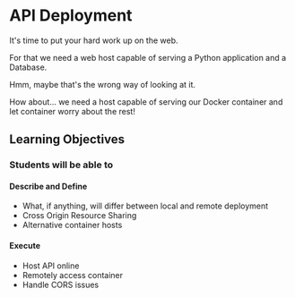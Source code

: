 # API Deployment

It's time to put your hard work up on the web.

For that we need a web host capable of serving a Python application and a Database.

Hmm, maybe that's the wrong way of looking at it.

How about... we need a host capable of serving our Docker container and let container worry about the rest!

## Learning Objectives

### Students will be able to

#### Describe and Define

- What, if anything, will differ between local and remote deployment
- Cross Origin Resource Sharing
- Alternative container hosts

#### Execute

- Host API online
- Remotely access container
- Handle CORS issues

<!--## Today's Outline-->

<!-- To Be Completed By Instructor -->
